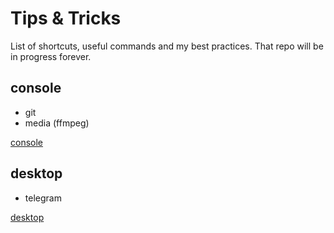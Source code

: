 # Tips &amp; Tricks

List of shortcuts, useful commands and my best practices. That repo will be in progress forever.

## console

- git
- media (ffmpeg)

[console](console.md)

## desktop

- telegram

[desktop](desktop.md)
